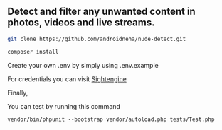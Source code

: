 ## Detect and filter any unwanted content in photos, videos and live streams.

```sh
git clone https://github.com/androidneha/nude-detect.git
```

```sh
composer install
```
Create your own .env by simply using .env.example

For credentials you can visit [Sightengine](https://sightengine.com/)

Finally,

You can test by running this command

```
vendor/bin/phpunit --bootstrap vendor/autoload.php tests/Test.php
```